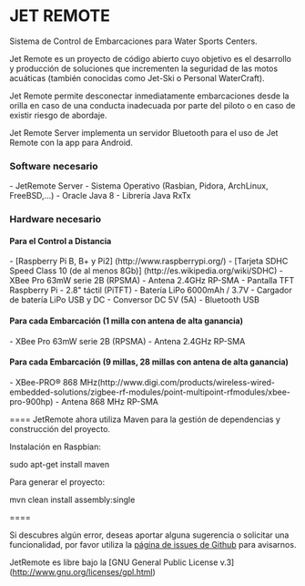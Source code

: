 JET REMOTE
====

Sistema de Control de Embarcaciones para Water Sports Centers.

Jet Remote es un proyecto de código abierto cuyo objetivo es el desarrollo y producción de soluciones que incrementen la seguridad de las motos acuáticas (también conocidas como Jet-Ski o Personal WaterCraft).

Jet Remote permite desconectar inmediatamente embarcaciones desde la orilla en caso de una conducta inadecuada por parte del piloto o en caso de existir riesgo de abordaje. 

Jet Remote Server implementa un servidor Bluetooth para el uso de Jet Remote con la app para Android.


<h3>Software necesario</h3>
- JetRemote Server
- Sistema Operativo (Rasbian, Pidora, ArchLinux, FreeBSD,...)
- Oracle Java 8 
- Librería Java RxTx


<h3>Hardware necesario</h3>

<h4>Para el Control a Distancia</h4>
- [Raspberry Pi B, B+ y Pi2] (http://www.raspberrypi.org/)
- [Tarjeta SDHC Speed Class 10 (de al menos 8Gb)] (http://es.wikipedia.org/wiki/SDHC)
- XBee Pro 63mW serie 2B (RPSMA)
- Antena 2.4GHz RP-SMA
- Pantalla TFT Raspberry Pi - 2.8" táctil (PiTFT)
- Batería LiPo 6000mAh / 3.7V
- Cargador de batería LiPo USB y DC
- Conversor DC 5V (5A)
- Bluetooth USB

<h4>Para cada Embarcación (1 milla con antena de alta ganancia)</h4>
- XBee Pro 63mW serie 2B (RPSMA)
- Antena 2.4GHz RP-SMA

<h4>Para cada Embarcación (9 millas, 28 millas con antena de alta ganancia)</h4>
- XBee-PRO® 868 MHz(http://www.digi.com/products/wireless-wired-embedded-solutions/zigbee-rf-modules/point-multipoint-rfmodules/xbee-pro-900hp)
- Antena 868 MHz RP-SMA


====
JetRemote ahora utiliza Maven para la gestión de dependencias y construcción del proyecto. 

Instalación en Raspbian:

sudo apt-get install maven

Para generar el proyecto:

mvn clean install assembly:single

====

Si descubres algún error, deseas aportar alguna sugerencia o solicitar una funcionalidad, por favor utiliza la [página de issues de Github](https://github.com/linuxgc/PiWC/issues) para avisarnos.


JetRemote es libre bajo la [GNU General Public License v.3] (http://www.gnu.org/licenses/gpl.html)
